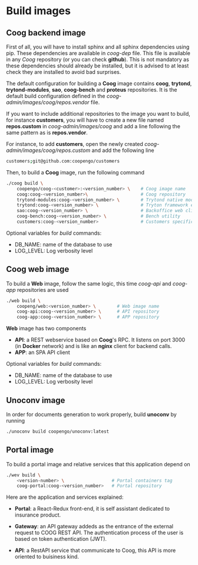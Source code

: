 # Build images

## Coog backend image

First of all, you will have to install sphinx and all sphinx dependencies using
pip. These dependencies are available in *coog-dep* file. This file is
available in any *Coog* repository (or you can check **github**). This is not
mandatory as these dependencies should already be installed, but it is advised
to at least check they are installed to avoid bad surprises.

The default configuration for building a **Coog** image contains **coog**,
**trytond**, **trytond-modules**, **sao**, **coog-bench** and **proteus**
repositories. It is the default build configuration defined in the
*coog-admin/images/coog/repos.vendor* file.

If you want to include additional
repositories to the image you want to build, for instance **customers**, you
will have to create a new file named **repos.custom** in
*coog-admin/images/coog* and add a line following the same pattern as is
**repos.vendor**.

For instance, to add **customers**, open the newly created
*coog-admin/images/coog/repos.custom* and add the following line

``` bash
customers;git@github.com:coopengo/customers
```

Then, to build a **Coog** image, run the following command

``` bash
./coog build \
    coopengo/coog-<customer>:<version_number> \    # Coog image name
    coog:coog-<version_number>\                    # Coog repository
    trytond-modules:coog-<version_number> \        # Trytond native modules
    trytond:coog-<version_number> \                # Tryton framework engine
    sao:coog-<version_number> \                    # Backoffice web client
    coog-bench:coog-<version_number> \             # Bench utility
    customers:coog-<version_number>                # Customers specific repository
```

Optional variables for *build* commands:

* DB_NAME: name of the database to use
* LOG_LEVEL: Log verbosity level

## Coog web image
To build a **Web** image, follow the same logic, this time *coog-api* and 
*coog-app* repositories are used

``` bash
./web build \
    coopeng/web:<version_number> \        # Web image name
    coog-api:coog-<version_number> \      # API repository 
    coog-app:coog-<version_number> \      # APP repository
```

**Web** image has two components

* **API**: a REST webservice based on **Coog**'s RPC. It listens on port 3000
  (in **Docker** network) and is like an **nginx** client for backend calls.
* **APP**: an SPA API client

Optional variables for *build* commands:

* DB_NAME: name of the database to use
* LOG_LEVEL: Log verbosity level


## Unoconv image
In order for documents generation to work properly, build **unoconv** by running

``` bash
./unoconv build coopengo/unoconv:latest
```

## Portal image

To build a portal image and relative services that this application depend on

``` bash
./wev build \
    <version-number> \                  # Portal containers tag
    coog-portal:coog-<version_number>   # Portal repository 
```

Here are the application and services explained:

* **Portal**: a React-Redux front-end, it is self assistant
  dedicated to insurance product.

* **Gateway**: an API gateway addeds as the entrance of the external
  request to COOG REST API. The authentication process of the user is
  based on token authentication (JWT).

* **API**: a RestAPI service that communicate to Coog, this API
  is more oriented to buisiness kind.
